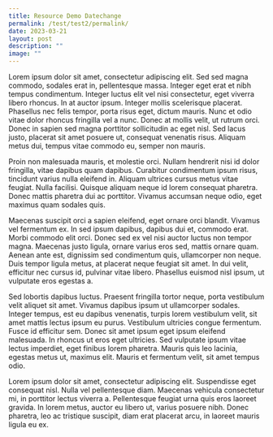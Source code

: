 ```yaml
---
title: Resource Demo Datechange
permalink: /test/test2/permalink/
date: 2023-03-21
layout: post
description: ""
image: ""
---
```

Lorem ipsum dolor sit amet, consectetur adipiscing elit. Sed sed magna commodo, sodales erat in, pellentesque massa. Integer eget erat et nibh tempus condimentum. Integer luctus elit vel nisi consectetur, eget viverra libero rhoncus. In at auctor ipsum. Integer mollis scelerisque placerat. Phasellus nec felis tempor, porta risus eget, dictum mauris. Nunc et odio vitae dolor rhoncus fringilla vel a nunc. Donec at mollis velit, ut rutrum orci. Donec in sapien sed magna porttitor sollicitudin ac eget nisl. Sed lacus justo, placerat sit amet posuere ut, consequat venenatis risus. Aliquam metus dui, tempus vitae commodo eu, semper non mauris.

Proin non malesuada mauris, et molestie orci. Nullam hendrerit nisi id dolor fringilla, vitae dapibus quam dapibus. Curabitur condimentum ipsum risus, tincidunt varius nulla eleifend in. Aliquam ultrices cursus metus vitae feugiat. Nulla facilisi. Quisque aliquam neque id lorem consequat pharetra. Donec mattis pharetra dui ac porttitor. Vivamus accumsan neque odio, eget maximus quam sodales quis.

Maecenas suscipit orci a sapien eleifend, eget ornare orci blandit. Vivamus vel fermentum ex. In sed ipsum dapibus, dapibus dui et, commodo erat. Morbi commodo elit orci. Donec sed ex vel nisi auctor luctus non tempor magna. Maecenas justo ligula, ornare varius eros sed, mattis ornare quam. Aenean ante est, dignissim sed condimentum quis, ullamcorper non neque. Duis tempor ligula metus, at placerat neque feugiat sit amet. In dui velit, efficitur nec cursus id, pulvinar vitae libero. Phasellus euismod nisl ipsum, ut vulputate eros egestas a.

Sed lobortis dapibus luctus. Praesent fringilla tortor neque, porta vestibulum velit aliquet sit amet. Vivamus dapibus ipsum ut ullamcorper sodales. Integer tempus, est eu dapibus venenatis, turpis lorem vestibulum velit, sit amet mattis lectus ipsum eu purus. Vestibulum ultricies congue fermentum. Fusce id efficitur sem. Donec sit amet ipsum eget ipsum eleifend malesuada. In rhoncus ut eros eget ultricies. Sed vulputate ipsum vitae lectus imperdiet, eget finibus lorem pharetra. Mauris quis leo lacinia, egestas metus ut, maximus elit. Mauris et fermentum velit, sit amet tempus odio.

Lorem ipsum dolor sit amet, consectetur adipiscing elit. Suspendisse eget consequat nisl. Nulla vel pellentesque diam. Maecenas vehicula consectetur mi, in porttitor lectus viverra a. Pellentesque feugiat urna quis eros laoreet gravida. In lorem metus, auctor eu libero ut, varius posuere nibh. Donec pharetra, leo ac tristique suscipit, diam erat placerat arcu, in laoreet mauris ligula eu ex.
